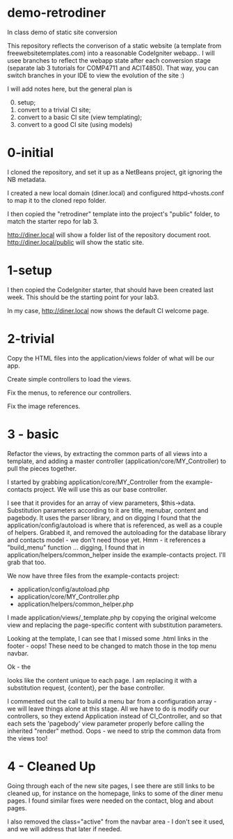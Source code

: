 # demo-retrodiner
In class demo of static site conversion

This repository reflects the converison of a static website (a template from freewebsitetemplates.com)
into a reasonable CodeIgniter webapp.. I will usee branches to reflect the webapp state after
each conversion stage (separate lab 3 tutorials for COMP4711 and ACIT4850). That way, you can switch 
branches in your IDE to view the evolution of the site :)

I will add notes here, but the general plan is 

0) setup;
1) convert to a trivial CI site;
2) convert to a basic CI site (view templating);
3) convert to a good CI site (using models)

# 0-initial

I cloned the repository, and set it up as a NetBeans project, git ignoring the
NB metadata.

I created a new local domain (diner.local) and configured httpd-vhosts.conf
to map it to the cloned repo folder.

I then copied the "retrodiner" template into the project's "public" folder,
to match the starter repo for lab 3.

http://diner.local will show a folder list of the repository document root.
http://diner.local/public will show the static site.

# 1-setup

I then copied the CodeIgniter starter, that should have been created last week.
This should be the starting point for your lab3.

In my case, http://diner.local now shows the default CI welcome page.

# 2-trivial

Copy the HTML files into the application/views folder of what will be 
our app.

Create simple controllers to load the views.

Fix the menus, to reference our controllers.

Fix the image references.

# 3 - basic

Refactor the views, by extracting the common parts of all views into a template,
and adding a master controller (application/core/MY_Controller) to pull the
pieces together.

I started by grabbing application/core/MY_Controller from the example-contacts
project. We will use this as our base controller. 

I see that it provides for an array of view parameters, $this->data.
Substitution parameters according to it are title, menubar, content and pagebody.
It uses the parser library, and on digging I found that the application/config/autoload
is where that is referenced, as well as a couple of helpers. Grabbed it, and
removed the autoloading for the database library and contacts model -
we don't need those yet.
Hmm - it references a "build_menu" function ... digging, I found that in 
application/helpers/common_helper inside the example-contacts project. 
I'll grab that too.

We now have three files from the example-contacts project:
- application/config/autoload.php
- application/core/MY_Controller.php
- application/helpers/common_helper.php

I made application/views/_template.php by copying the original welcome view
and replacing the page-specific content with substitution parameters.

Looking at the template, I can see that I missed some .html links
in the footer - oops! These need to be changed to match those in the
top menu navbar.

Ok - the <div id="body"> looks like the content unique to each page.
I am replacing it with a substitution request, {content}, per the
base controller.

I commented out the call to build a menu bar from a configuration array -
we will leave things alone at this stage.
All we have to do is modify our controllers, so they extend Application instead 
of CI_Controller, and so that each sets the 'pagebody' view parameter
properly before calling the inherited "render" method.
Oops - we need to strip the common data from the views too!

# 4 - Cleaned Up

Going through each of the new site pages, I see there are still links to be
cleaned up, for instance on the homepage, links to some of the diner menu pages.
I found similar fixes were needed on the contact, blog and about pages.

I also removed the class="active" from the navbar area - I don't see it used,
and we will address that later if needed.
